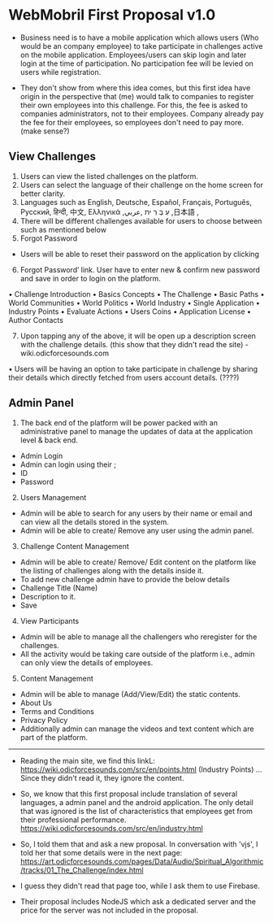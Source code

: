 # WebMobril First Proposal v1.0

- Business need is to have a mobile application which allows users (Who would be an company employee) to take participate in challenges active on the mobile application. Employees/users can skip login and later login at the time of participation. No participation fee will be levied on users while registration.

- They don't show from where this idea comes, but this first idea have origin in the perspective that (me) would talk to companies to register their own employees into this challenge. For this, the fee is asked to companies administrators, not to their employees. Company already pay the fee for their employees, so employees don't need to pay more. (make sense?)

##  View Challenges

1. Users can view the listed challenges on the platform.
2. Users can select the language of their challenge on the home screen for better clarity.
3. Languages such as English, Deutsche, Español, Français, Português, Русский, हिन्दी, 中文, Ελληνικά ,עִ בְ רִ ית ,عربي ,日本語 ,
4. There will be different challenges available for users to choose between such as mentioned below
5. Forgot Password
- Users will be able to reset their password on the application by clicking
6. Forgot Password’ link.
 User have to enter new & confirm new password and save in order to login on the platform.

• Challenge Introduction
• Basics Concepts
• The Challenge
• Basic Paths
• World Communities
• World Politics
• World Industry
• Single Application
• Industry Points
• Evaluate Actions
• Users Coins
• Application License
• Author Contacts

7. Upon tapping any of the above, it will be open up a description screen with the challenge details. (this show that they didn't read the site) - wiki.odicforcesounds.com 

• Users will be having an option to take participate in challenge by sharing their details which directly fetched from users account details. (????)

## Admin Panel 

1. The back end of the platform will be power packed with an administrative panel to manage the updates of data at the application level & back end.
- Admin Login
- Admin can login using their ;
- ID
- Password

2. Users Management
- Admin will be able to search for any users by their name or email and can view all the details stored in the system.
- Admin will be able to create/ Remove any user using the admin panel.

3. Challenge Content Management
- Admin will be able to create/ Remove/ Edit content on the platform like the listing of challenges along with the details inside it.
- To add new challenge admin have to provide the below details
- Challenge Title (Name)
- Description to it.
- Save

4. View Participants
- Admin will be able to manage all the challengers who reregister for the challenges.
- All the activity would be taking care outside of the platform i.e., admin can only view the details of employees.

5. Content Management
- Admin will be able to manage (Add/View/Edit) the static contents.
- About Us
- Terms and Conditions
- Privacy Policy
- Additionally admin can manage the videos and text content which are part of the platform. 

--- 

- Reading the main site, we find this linkL: https://wiki.odicforcesounds.com/src/en/points.html (Industry Points) ... Since they didn't read it, they ignore the content. 

- So, we know that this first proposal include translation of several languages, a admin panel and the android application. The only detail that was ignored is the list of characteristics that employees get from their professional performance. https://wiki.odicforcesounds.com/src/en/industry.html 

- So, I told them that and ask a new proposal. In conversation with 'vjs', I told her that some details were in the next page: 
https://art.odicforcesounds.com/pages/Data/Audio/Spiritual_Algorithmic/tracks/01_The_Challenge/index.html

- I guess they didn't read that page too, while I ask them to use Firebase.

- Their proposal includes NodeJS which ask a dedicated server and the price for the server was not included in the proposal. 





